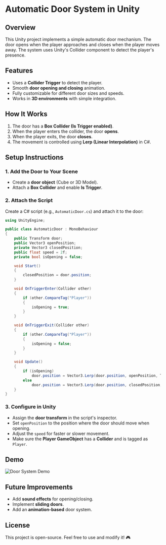# Automatic Door System in Unity

## Overview
This Unity project implements a simple automatic door mechanism. The door opens when the player approaches and closes when the player moves away. The system uses Unity's Collider component to detect the player's presence.

## Features
- Uses a **Collider Trigger** to detect the player.
- Smooth **door opening and closing** animation.
- Fully customizable for different door sizes and speeds.
- Works in **3D environments** with simple integration.

## How It Works
1. The door has a **Box Collider (Is Trigger enabled)**.
2. When the player enters the collider, the door **opens**.
3. When the player exits, the door **closes**.
4. The movement is controlled using **Lerp (Linear Interpolation)** in C#.

## Setup Instructions
### 1. Add the Door to Your Scene
- Create a **door object** (Cube or 3D Model).
- Attach a **Box Collider** and enable **Is Trigger**.

### 2. Attach the Script
Create a C# script (e.g., `AutomaticDoor.cs`) and attach it to the door:

```csharp
using UnityEngine;

public class AutomaticDoor : MonoBehaviour
{
    public Transform door;
    public Vector3 openPosition;
    private Vector3 closedPosition;
    public float speed = 2f;
    private bool isOpening = false;

    void Start()
    {
        closedPosition = door.position;
    }

    void OnTriggerEnter(Collider other)
    {
        if (other.CompareTag("Player"))
        {
            isOpening = true;
        }
    }

    void OnTriggerExit(Collider other)
    {
        if (other.CompareTag("Player"))
        {
            isOpening = false;
        }
    }

    void Update()
    {
        if (isOpening)
            door.position = Vector3.Lerp(door.position, openPosition, Time.deltaTime * speed);
        else
            door.position = Vector3.Lerp(door.position, closedPosition, Time.deltaTime * speed);
    }
}
```

### 3. Configure in Unity
- Assign the **door transform** in the script's inspector.
- Set `openPosition` to the position where the door should move when opening.
- Adjust the `speed` for faster or slower movement.
- Make sure the **Player GameObject** has a **Collider** and is tagged as `Player`.

## Demo
![Door System Demo](images/door_demo.gif)

## Future Improvements
- Add **sound effects** for opening/closing.
- Implement **sliding doors**.
- Add an **animation-based** door system.

## License
This project is open-source. Feel free to use and modify it! 🎮